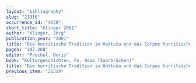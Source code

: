 ```yaml
---
layout: "bibliography"
slug: "21316"
occurrence_id: "4639"
short_title: "Klinger 2001"
author: "Klinger, Jörg"
publication_year: "2001"
title: "Die hurritische Tradition in Hattuša und das Corpus hurritischer Texte"
pages: "197-208"
editor: "Prechel, Doris"
book: "Kulturgeschichten, Fs. Haas (Saarbrücken)"
title: "Die hurritische Tradition in Hattuša und das Corpus hurritischer Texte"
previous_item: "21319"
---
```

